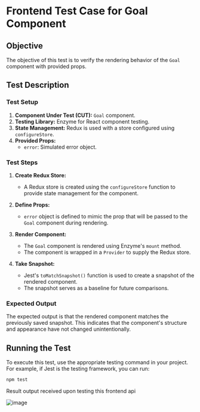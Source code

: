 # Frontend Test Case for Goal Component

## Objective

The objective of this test is to verify the rendering behavior of the `Goal` component with provided props.

## Test Description

### Test Setup

1. **Component Under Test (CUT):** `Goal` component.
2. **Testing Library:** Enzyme for React component testing.
3. **State Management:** Redux is used with a store configured using `configureStore`.
4. **Provided Props:**
   - `error`: Simulated error object.

### Test Steps

1. **Create Redux Store:**
   - A Redux store is created using the `configureStore` function to provide state management for the component.

2. **Define Props:**
   - `error` object is defined to mimic the prop that will be passed to the `Goal` component during rendering.

3. **Render Component:**
   - The `Goal` component is rendered using Enzyme's `mount` method.
   - The component is wrapped in a `Provider` to supply the Redux store.

4. **Take Snapshot:**
   - Jest's `toMatchSnapshot()` function is used to create a snapshot of the rendered component.
   - The snapshot serves as a baseline for future comparisons.

### Expected Output

The expected output is that the rendered component matches the previously saved snapshot. This indicates that the component's structure and appearance have not changed unintentionally.

## Running the Test

To execute this test, use the appropriate testing command in your project. For example, if Jest is the testing framework, you can run:

```bash
npm test
```

Result output received upon testing this frontend api

![image](https://github.com/drs1951/CSC510_Group31/assets/85347670/9a0ab264-d4da-45e7-b59d-97ae3a870679)

